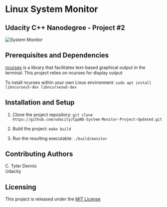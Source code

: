 # Linux System Monitor

## Udacity C++ Nanodegree - Project #2

![System Monitor](images/monitor.png)

## Prerequisites and Dependencies
[ncurses](https://www.gnu.org/software/ncurses/) is a library that facilitates text-based graphical output in the terminal. This project relies on ncurses for display output

To nstall ncurses within your own Linux environment: `sudo apt install libncurses5-dev libncursesw5-dev`

## Installation and Setup

1. Clone the project repository: `git clone https://github.com/udacity/CppND-System-Monitor-Project-Updated.git`

2. Build the project: `make build`

3. Run the resulting executable: `./build/monitor`

## Contributing Authors

C. Tyler Dennis  
Udacity

## Licensing

This project is released under the [MIT License](https://opensource.org/licenses/MIT)
